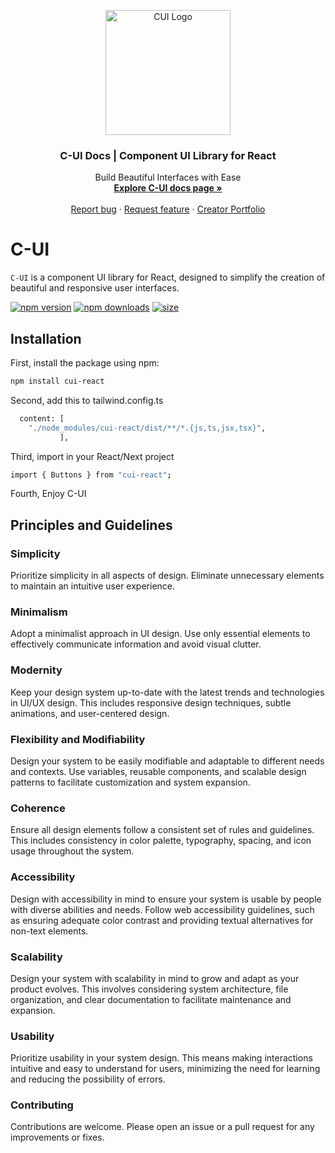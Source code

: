 <p align="center">
  <a href="https://c-ui.agustin.top/">
    <img src="https://res.cloudinary.com/draig/image/upload/v1720318582/cui/qri5p1r8fwfp8wvfc6l0.png" alt="CUI Logo" width="200" height="200">
  </a>
</p>

<h3 align="center">C-UI Docs | Component UI Library for React</h3>

<p align="center">
  Build Beautiful Interfaces with Ease
  <br>
<a href="https://c-ui.agustin.top/"><strong>Explore C-UI docs page »</strong></a>
  <br>
  <br>
  <a href="https://github.com/nitdraig/cui-react/issues">Report bug</a>
  ·
  <a href="https://github.com/nitdraig/cui-react/issues">Request feature</a>
  ·
  <a href="https://agustin.top/">Creator Portfolio</a>
</p>

# C-UI

`C-UI` is a component UI library for React, designed to simplify the creation of beautiful and responsive user interfaces.

[![npm version](https://img.shields.io/npm/dm/cui-react.svg?style=flat-square)](https://www.npmjs.com/package/cui-react)
[![npm downloads](https://img.shields.io/npm/dm/cui-react.svg?style=flat-square)](https://www.npmjs.com/package/cui-react)
[![size](https://img.shields.io/bundlephobia/minzip/cui-react.svg?style=flat)](https://bundlephobia.com/result?p=cui-react)


## Installation

First, install the package using npm:

```bash
npm install cui-react
```
Second, add this to tailwind.config.ts
```bash
  content: [
    "./node_modules/cui-react/dist/**/*.{js,ts,jsx,tsx}",
           ], 

```
Third, import in your React/Next project
```bash
import { Buttons } from "cui-react";
```
Fourth, Enjoy C-UI


## Principles and Guidelines
### Simplicity
Prioritize simplicity in all aspects of design. Eliminate unnecessary elements to maintain an intuitive user experience.

### Minimalism
Adopt a minimalist approach in UI design. Use only essential elements to effectively communicate information and avoid visual clutter.

### Modernity
Keep your design system up-to-date with the latest trends and technologies in UI/UX design. This includes responsive design techniques, subtle animations, and user-centered design.

### Flexibility and Modifiability
Design your system to be easily modifiable and adaptable to different needs and contexts. Use variables, reusable components, and scalable design patterns to facilitate customization and system expansion.

### Coherence
Ensure all design elements follow a consistent set of rules and guidelines. This includes consistency in color palette, typography, spacing, and icon usage throughout the system.

### Accessibility
Design with accessibility in mind to ensure your system is usable by people with diverse abilities and needs. Follow web accessibility guidelines, such as ensuring adequate color contrast and providing textual alternatives for non-text elements.

### Scalability
Design your system with scalability in mind to grow and adapt as your product evolves. This involves considering system architecture, file organization, and clear documentation to facilitate maintenance and expansion.

### Usability
Prioritize usability in your system design. This means making interactions intuitive and easy to understand for users, minimizing the need for learning and reducing the possibility of errors.

### Contributing
Contributions are welcome. Please open an issue or a pull request for any improvements or fixes.